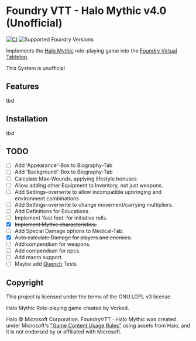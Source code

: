 # Foundry VTT - Halo Mythic v4.0 (Unofficial)
[![CI](https://github.com/maximilianmaihoefner/foundryvtt-halo-mythic/actions/workflows/ci.yml/badge.svg)](https://github.com/maximilianmaihoefner/foundryvtt-halo-mythic/actions/workflows/ci.yml)
![Supported Foundry Versions](https://img.shields.io/endpoint?url=https://foundryshields.com/version?url=https://raw.githubusercontent.com/maximilianmaihoefner/foundryvtt-halo-mythic/main/src/system.json)

Implements the [Halo Mythic](https://www.reddit.com/r/HaloMythic/) role-playing game into the [Foundry Virtual Tabletop](https://foundryvtt.com).

This System is unofficial

## Features
tbd

## Installation
tbd

## TODO
- [ ] Add 'Appearance'-Box to Biography-Tab
- [ ] Add 'Background'-Box to Biography-Tab
- [ ] Calculate Max-Wounds, applying lifestyle bonuses
- [ ] Allow adding other Equipment to Inventory, not just weapons.
- [ ] Add Settings-overwrite to allow incompatible upbringing and environment combinations
- [ ] Add Settings-overwrite to change movement/carrying multipliers.
- [ ] Add Definitions for Educations.
- [ ] Implement 'fast foot' for initiative rolls.
- [X] ~~Implement Mythic characteristics.~~
- [ ] Add Special Damage options to Medical-Tab.
- [X] ~~Auto calculate Damage for players and enemies.~~
- [ ] Add compendium for weapons.
- [ ] Add compendium for npcs.
- [ ] Add macro support.
- [ ] Maybe add [Quench](https://github.com/schultzcole/FVTT-Quench) Tests

## Copyright
This project is licensed under the terms of the GNU LGPL v3 license.

Halo Mythic Role-playing game created by Vorked.

Halo © Microsoft Corporation. FoundryVTT - Halo Mythic was created under Microsoft's
["Game Content Usage Rules"](https://www.xbox.com/en-US/developers/rules)
using assets from Halo, and it is not endorsed by or affiliated with Microsoft.
